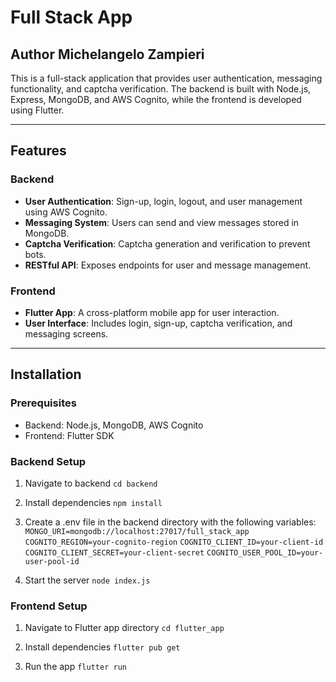 # Full Stack App

## Author Michelangelo Zampieri

This is a full-stack application that provides user authentication, messaging functionality, and captcha verification. The backend is built with Node.js, Express, MongoDB, and AWS Cognito, while the frontend is developed using Flutter.

---

## Features

### Backend
- **User Authentication**: Sign-up, login, logout, and user management using AWS Cognito.
- **Messaging System**: Users can send and view messages stored in MongoDB.
- **Captcha Verification**: Captcha generation and verification to prevent bots.
- **RESTful API**: Exposes endpoints for user and message management.

### Frontend
- **Flutter App**: A cross-platform mobile app for user interaction.
- **User Interface**: Includes login, sign-up, captcha verification, and messaging screens.

---

## Installation

### Prerequisites
- Backend: Node.js, MongoDB, AWS Cognito
- Frontend: Flutter SDK

### Backend Setup

1. Navigate to backend
`cd backend`

2. Install dependencies 
`npm install`

3. Create a .env file in the backend directory with the following variables:
`MONGO_URI=mongodb://localhost:27017/full_stack_app`
`COGNITO_REGION=your-cognito-region`
`COGNITO_CLIENT_ID=your-client-id`
`COGNITO_CLIENT_SECRET=your-client-secret`
`COGNITO_USER_POOL_ID=your-user-pool-id`

4. Start the server
`node index.js`

### Frontend Setup
1. Navigate to Flutter app directory
`cd flutter_app`

2. Install dependencies
`flutter pub get`

3. Run the app
`flutter run`
